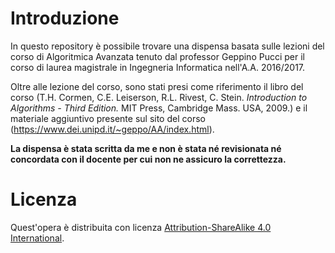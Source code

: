 # Introduzione
In questo repository è possibile trovare una dispensa basata sulle lezioni del corso di Algoritmica Avanzata
tenuto dal professor Geppino Pucci per il corso di laurea magistrale in Ingegneria Informatica nell'A.A. 2016/2017.

Oltre alle lezione del corso, sono stati presi come riferimento il libro del corso (T.H. Cormen, C.E. Leiserson, R.L. Rivest, C. Stein. 
*Introduction to Algorithms - Third Edition.* MIT Press, Cambridge Mass. USA, 2009.) e il materiale aggiuntivo presente sul sito del corso (https://www.dei.unipd.it/~geppo/AA/index.html).

**La dispensa è stata scritta da me e non è stata né revisionata né concordata con il docente per cui non ne assicuro
la correttezza.**

# Licenza
Quest'opera è distribuita con licenza [Attribution-ShareAlike 4.0 International](http://creativecommons.org/licenses/by-sa/4.0/).
